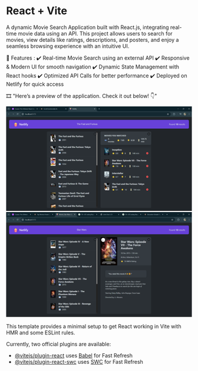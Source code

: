 # React + Vite

A dynamic Movie Search Application built with React.js, integrating real-time movie data using an API. This project allows users to search for movies, view details like ratings, descriptions, and posters, and enjoy a seamless browsing experience with an intuitive UI.

🚀 Features :
✔️ Real-time Movie Search using an external API
✔️ Responsive & Modern UI for smooth navigation
✔️ Dynamic State Management with React hooks
✔️ Optimized API Calls for better performance
✔️ Deployed on Netlify for quick access

🎞️ "Here’s a preview of the application. Check it out below! 👇"

![Screenshot](https://github.com/AnshuKushagra/Netlify/blob/main/Image3.png?raw=true)
![Screenshot](https://github.com/AnshuKushagra/Netlify/blob/main/Image2.png?raw=true)

This template provides a minimal setup to get React working in Vite with HMR and some ESLint rules.

Currently, two official plugins are available:

- [@vitejs/plugin-react](https://github.com/vitejs/vite-plugin-react/blob/main/packages/plugin-react/README.md) uses [Babel](https://babeljs.io/) for Fast Refresh
- [@vitejs/plugin-react-swc](https://github.com/vitejs/vite-plugin-react-swc) uses [SWC](https://swc.rs/) for Fast Refresh
